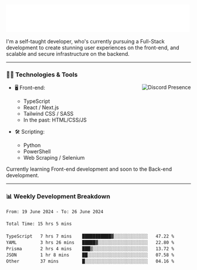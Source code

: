 <img src="assets/wave.svg" alt=":wave:" />

I'm a self-taught developer, who's currently pursuing a Full-Stack development to create stunning user experiences on the front-end, and scalable and secure infrastructure on the backend.

---

### 🧑‍💻 Technologies & Tools

<a href="https://discord.com/users/414304208649453568" target="_blank" rel="nofollow">
   <img src="https://lanyard-profile-readme.vercel.app/api/414304208649453568?idleMessage=Probably%20doing%20something%20else..." alt="Discord Presence" align="right">
</a>

- 🖥️ Front-end:

  - TypeScript
  - React / Next.js
  - Tailwind CSS / SASS
  - In the past: HTML/CSS/JS

- 🛠 Scripting:

  - Python
  - PowerShell
  - Web Scraping / Selenium

Currently learning Front-end development and soon to the Back-end development.

---

### 📊 Weekly Development Breakdown

<!-- ![ccrsxx's GitHub Stats](https://github-readme-stats.vercel.app/api?username=ccrsxx&count_private=true&theme=tokyonight) -->
<!-- ![ccrsxx's Top Langs](https://github-readme-stats.vercel.app/api/top-langs/?username=ccrsxx&hide=lua,java,html&theme=tokyonight) -->

<!--START_SECTION:waka-->

```txt
From: 19 June 2024 - To: 26 June 2024

Total Time: 15 hrs 5 mins

TypeScript   7 hrs 7 mins    ███████████▓░░░░░░░░░░░░░   47.22 %
YAML         3 hrs 26 mins   █████▓░░░░░░░░░░░░░░░░░░░   22.80 %
Prisma       2 hrs 4 mins    ███▒░░░░░░░░░░░░░░░░░░░░░   13.72 %
JSON         1 hr 8 mins     ██░░░░░░░░░░░░░░░░░░░░░░░   07.58 %
Other        37 mins         █░░░░░░░░░░░░░░░░░░░░░░░░   04.16 %
```

<!--END_SECTION:waka-->

